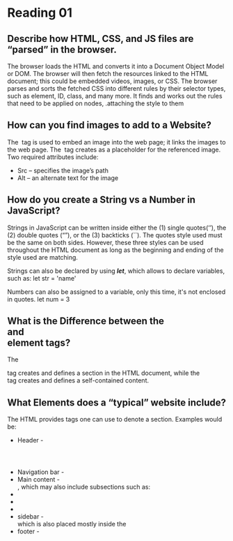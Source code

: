 # Reading 01

## Describe how HTML, CSS, and JS files are “parsed” in the browser.

The browser loads the HTML and converts it into a Document Object Model or DOM. 
The browser will then fetch the resources linked to the HTML document; this could be embedded videos, images, or CSS. 
The browser parses and sorts the fetched CSS into different rules by their selector types, such as element, ID, class, and many more. 
It finds and works out the rules that need to be applied on nodes, .attaching the style to them


## How can you find images to add to a Website?

The <img></img> tag is used to embed an image into the web page; it links the images to the web page. The <img></img> tag creates as a placeholder for the referenced image. Two required attributes include:
-	Src – specifies the image’s path
-	Alt – an alternate text for the image


## How do you create a String vs a Number in JavaScript?

Strings in JavaScript can be written inside either the (1) single quotes(‘’), the (2) double quotes (“”), or the (3) backticks (``). The quotes style used must be the same on both sides. However, these three styles can be used throughout the HTML document as long as the beginning and ending of the style used are matching.

Strings can also be declared by using ***let***, which allows to declare variables, such as:
  let str = 'name'
  
Numbers can also be assigned to a variable, only this time, it's not enclosed in quotes.
  let num = 3


## What is the Difference between the <article></article> and <section></setion> element tags?

The ***<section></section>*** tag creates and defines a section in the HTML document, while the ***<article></article>*** tag creates and defines a self-contained content.


## What Elements does a “typical” website include?
The HTML provides tags one can use to denote a section. Examples would be:
-	Header - <header></header>
-	Navigation bar - <nav></nav>
-	Main content - <main></main>, which may also include subsections such as:
  - <article></article>
  - <section></section>
  - <div></div>
- sidebar - <aside></aside> which is also placed mostly inside the <main></main>
- footer - <footer></footer>




  

